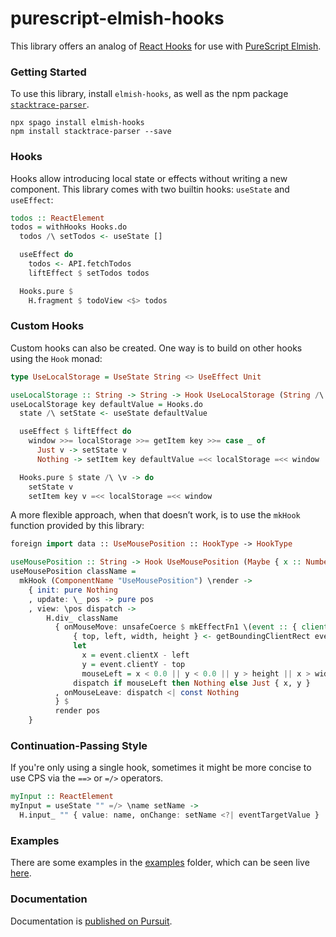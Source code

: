 # purescript-elmish-hooks

This library offers an analog of [React Hooks](https://reactjs.org/docs/hooks-intro.html) for use with [PureScript Elmish](https://github.com/collegevine/purescript-elmish).

### Getting Started

To use this library, install `elmish-hooks`, as well as the npm package [`stacktrace-parser`](https://github.com/errwischt/stacktrace-parser).

```
npx spago install elmish-hooks
npm install stacktrace-parser --save
```

### Hooks

Hooks allow introducing local state or effects without writing a new component. This library comes with two builtin hooks: `useState` and `useEffect`:

```purs
todos :: ReactElement
todos = withHooks Hooks.do
  todos /\ setTodos <- useState []

  useEffect do
    todos <- API.fetchTodos
    liftEffect $ setTodos todos

  Hooks.pure $
    H.fragment $ todoView <$> todos
```

### Custom Hooks

Custom hooks can also be created. One way is to build on other hooks using the `Hook` monad:

```purs
type UseLocalStorage = UseState String <> UseEffect Unit

useLocalStorage :: String -> String -> Hook UseLocalStorage (String /\ Dispatch String)
useLocalStorage key defaultValue = Hooks.do
  state /\ setState <- useState defaultValue

  useEffect $ liftEffect do
    window >>= localStorage >>= getItem key >>= case _ of
      Just v -> setState v
      Nothing -> setItem key defaultValue =<< localStorage =<< window

  Hooks.pure $ state /\ \v -> do
    setState v
    setItem key v =<< localStorage =<< window
```

A more flexible approach, when that doesn’t work, is to use the `mkHook` function provided by this library:

```purs
foreign import data :: UseMousePosition :: HookType -> HookType

useMousePosition :: String -> Hook UseMousePosition (Maybe { x :: Number, y :: Number })
useMousePosition className =
  mkHook (ComponentName "UseMousePosition") \render ->
    { init: pure Nothing
    , update: \_ pos -> pure pos
    , view: \pos dispatch ->
        H.div_ className
          { onMouseMove: unsafeCoerce $ mkEffectFn1 \(event :: { clientX :: Number, clientY :: Number, currentTarget :: HTMLElement }) -> do
              { top, left, width, height } <- getBoundingClientRect event.currentTarget
              let
                x = event.clientX - left
                y = event.clientY - top
                mouseLeft = x < 0.0 || y < 0.0 || y > height || x > width
              dispatch if mouseLeft then Nothing else Just { x, y }
          , onMouseLeave: dispatch <| const Nothing
          } $
          render pos
    }
```

### Continuation-Passing Style

If you're only using a single hook, sometimes it might be more concise to use CPS via the `==>` or `=/>` operators.

```purs
myInput :: ReactElement
myInput = useState "" =/> \name setName ->
  H.input_ "" { value: name, onChange: setName <?| eventTargetValue }
```

### Examples

There are some examples in the [examples](https://github.com/collegevine/purescript-elmish-hooks/tree/main/examples) folder, which can be seen live [here](https://collegevine.github.io/purescript-elmish-hooks).

### Documentation

Documentation is [published on Pursuit](https://pursuit.purescript.org/packages/purescript-elmish-hooks).
